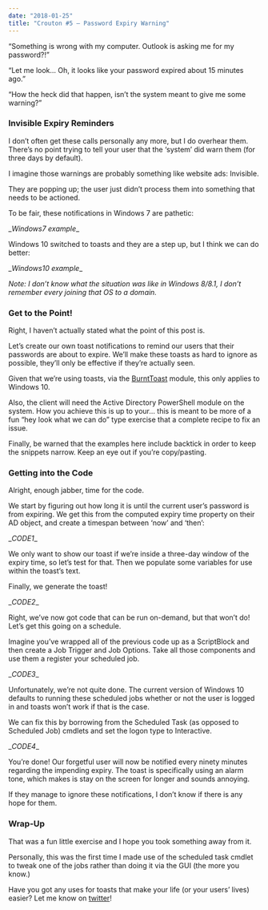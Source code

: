 ```yaml
---
date: "2018-01-25"
title: "Crouton #5 – Password Expiry Warning"
---
```


“Something is wrong with my computer. Outlook is asking me for my password?!”

“Let me look… Oh, it looks like your password expired about 15 minutes ago.”

“How the heck did that happen, isn’t the system meant to give me some warning?”

### Invisible Expiry Reminders

I don’t often get these calls personally any more, but I do overhear them.
There’s no point trying to tell your user that the ‘system’ did warn them (for
three days by default).

I imagine those warnings are probably something like website ads: Invisible.

They are popping up; the user just didn’t process them into something that needs
to be actioned.

To be fair, these notifications in Windows 7 are pathetic:

\_*Windows7 example*\_

Windows 10 switched to toasts and they are a step up, but I think we can do
better:

\_*Windows10 example*\_

*Note: I don’t know what the situation was like in Windows 8/8.1, I don’t
remember every joining that OS to a domain.*

### Get to the Point!

Right, I haven’t actually stated what the point of this post is.

Let’s create our own toast notifications to remind our users that their
passwords are about to expire. We’ll make these toasts as hard to ignore as
possible, they’ll only be effective if they’re actually seen.

Given that we’re using toasts, via the
[BurntToast](powershellgallery.com/packages/BurntToast) module, this only
applies to Windows 10.

Also, the client will need the Active Directory PowerShell module on the system.
How you achieve this is up to your… this is meant to be more of a fun “hey look
what we can do” type exercise that a complete recipe to fix an issue.

Finally, be warned that the examples here include backtick in order to keep the
snippets narrow. Keep an eye out if you’re copy/pasting.

### Getting into the Code

Alright, enough jabber, time for the code.

We start by figuring out how long it is until the current user’s password is
from expiring. We get this from the computed expiry time property on their AD
object, and create a timespan between ‘now’ and ‘then’:

\__CODE1_\_

We only want to show our toast if we’re inside a three-day window of the expiry
time, so let’s test for that. Then we populate some variables for use within the
toast’s text.

Finally, we generate the toast!

\__CODE2_\_

Right, we’ve now got code that can be run on-demand, but that won’t do! Let’s
get this going on a schedule.

Imagine you’ve wrapped all of the previous code up as a ScriptBlock and then
create a Job Trigger and Job Options. Take all those components and use them a
register your scheduled job.

\__CODE3_\_

Unfortunately, we’re not quite done. The current version of Windows 10 defaults
to running these scheduled jobs whether or not the user is logged in and toasts
won’t work if that is the case.

We can fix this by borrowing from the Scheduled Task (as opposed to Scheduled
Job) cmdlets and set the logon type to Interactive.

\__CODE4_\_

You’re done! Our forgetful user will now be notified every ninety minutes
regarding the impending expiry. The toast is specifically using an alarm tone,
which makes is stay on the screen for longer and sounds annoying.

If they manage to ignore these notifications, I don’t know if there is any hope
for them.

### Wrap-Up

That was a fun little exercise and I hope you took something away from it.

Personally, this was the first time I made use of the scheduled task cmdlet to
tweak one of the jobs rather than doing it via the GUI (the more you know.)

Have you got any uses for toasts that make your life (or your users’ lives)
easier? Let me know on [twitter](https://twitter.com/WindosNZ)!
